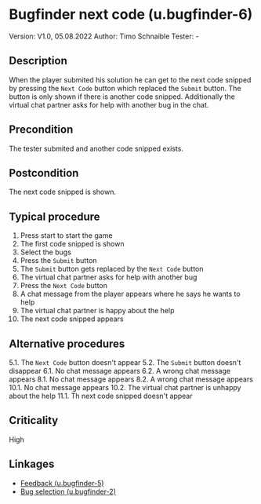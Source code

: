 # Bugfinder next code (u.bugfinder-6)


Version: V1.0, 05.08.2022
Author: Timo Schnaible
Tester: -

## Description

When the player submited his solution he can get to the next code snipped by pressing the `Next Code` button which replaced the `Submit` button. The button is only shown if there is another code snipped. Additionally the virtual chat partner asks for help with another bug in the chat.

## Precondition

The tester submited and another code snipped exists.

## Postcondition

The next code snipped is shown.

## Typical procedure

1. Press start to start the game
2. The first code snipped is shown
3. Select the bugs
4. Press the `Submit` button
5. The `Submit` button gets replaced by the `Next Code` button
6. The virtual chat partner asks for help with another bug
7. Press the `Next Code` button
8. A chat message from the player appears where he says he wants to help
10. The virtual chat partner is happy about the help
9. The next code snipped appears 


## Alternative procedures

5.1. The `Next Code` button doesn't appear
5.2. The `Submit` button doesn't disappear
6.1. No chat message appears
6.2. A wrong chat message appears
8.1. No chat message appears
8.2. A wrong chat message appears
10.1. No chat message appears
10.2. The virtual chat partner is unhappy about the help
11.1. Th next code snipped doesn't appear


## Criticality

High

## Linkages

- [Feedback (u.bugfinder-5)](u-bugfinder-4-feedback.md)
- [Bug selection (u.bugfinder-2)](u-bugfinder-2-bug-selection.md)